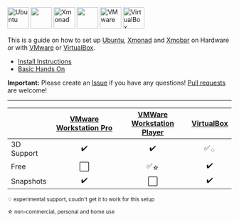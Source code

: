 <img title='Ubuntu' src="http://i.imgur.com/5MHZwLQ.png" width="48"> 
<img src="http://i.imgur.com/VlUW1vQ.png" width="48">
<img title='Xmonad' src="http://i.imgur.com/6hvKTop.png" width="48">
<img src="http://i.imgur.com/C1Jj6yg.png" width="48">
<img title='VMware' src="http://i.imgur.com/IsgiIUP.png" width="48">
<img title='VirtualBox' src="http://i.imgur.com/y3MsSVq.png" width="48">

This is a guide on how to set up [Ubuntu](https://www.ubuntu.com/), [Xmonad](http://xmonad.org/) and [Xmobar](http://projects.haskell.org/xmobar/) on Hardware or with [VMware](http://www.vmware.com/) or [VirtualBox](https://www.virtualbox.org/).

* [Install Instructions](install.md)
* [Basic Hands On](handson.md)


**Important:** Please create an [Issue](../../issues) if you have any questions! [Pull requests](../../pulls) are welcome!

<hr>

| | [VMware Workstation Pro](http://www.vmware.com/products/workstation.html) | [VMWare Workstation Player](http://www.vmware.com/products/player/playerpro-evaluation.html) | [VirtualBox](https://www.virtualbox.org/) |
| --- | :-: | :-: | :-: |
| 3D Support | :heavy_check_mark: | :heavy_check_mark: | :white_check_mark:<sub>♢</sub> |
| Free |   :white_large_square: | :white_check_mark:<sub>☆</sub> | :heavy_check_mark: |
| Snapshots |   :heavy_check_mark: | :white_large_square: | :heavy_check_mark: |
<sub>♢ experimental support, coudn't get it to work for this setup</sub>

<sub>☆ non-commercial, personal and home use</sub>
